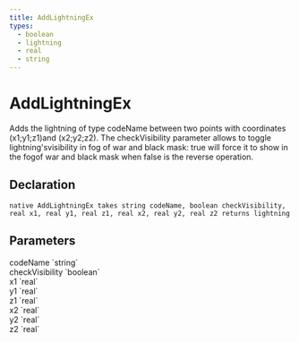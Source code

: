 ```yaml
---
title: AddLightningEx
types:
  - boolean
  - lightning
  - real
  - string
---
```


# AddLightningEx
Adds the lightning of type codeName between two points with coordinates (x1;y1;z1)and (x2;y2;z2). The checkVisibility parameter allows to toggle lightning'svisibility in fog of war and black mask: true will force it to show in the fogof war and black mask when false is the reverse operation.

## Declaration

```
native AddLightningEx takes string codeName, boolean checkVisibility, real x1, real y1, real z1, real x2, real y2, real z2 returns lightning
```

## Parameters
<dl>
  <dt>codeName `string`</dt>
  <dd></dd>

  <dt>checkVisibility `boolean`</dt>
  <dd></dd>

  <dt>x1 `real`</dt>
  <dd></dd>

  <dt>y1 `real`</dt>
  <dd></dd>

  <dt>z1 `real`</dt>
  <dd></dd>

  <dt>x2 `real`</dt>
  <dd></dd>

  <dt>y2 `real`</dt>
  <dd></dd>

  <dt>z2 `real`</dt>
  <dd></dd>
</dl>